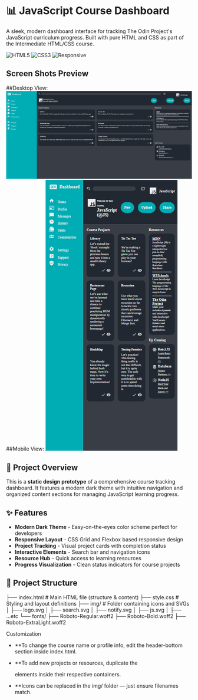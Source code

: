 # 📊 JavaScript Course Dashboard

A sleek, modern dashboard interface for tracking The Odin Project's JavaScript curriculum progress. Built with pure HTML and CSS as part of the Intermediate HTML/CSS course.

![HTML5](https://img.shields.io/badge/HTML5-E34F26?style=for-the-badge&logo=html5&logoColor=white)
![CSS3](https://img.shields.io/badge/CSS3-1572B6?style=for-the-badge&logo=css3&logoColor=white)
![Responsive](https://img.shields.io/badge/Responsive-Design-green?style=for-the-badge)

## Screen Shots Preview
##Desktop View:
![Form Preview](./img/desktop_design.png)
##Mobile View:
![Form Preview](./img/mobile_design.png)

## 🎯 Project Overview

This is a **static design prototype** of a comprehensive course tracking dashboard. It features a modern dark theme with intuitive navigation and organized content sections for managing JavaScript learning progress.

## ✨ Features

- **Modern Dark Theme** - Easy-on-the-eyes color scheme perfect for developers
- **Responsive Layout** - CSS Grid and Flexbox based responsive design
- **Project Tracking** - Visual project cards with completion status
- **Interactive Elements** - Search bar and navigation icons
- **Resource Hub** - Quick access to learning resources
- **Progress Visualization** - Clean status indicators for course projects

## 🧱 Project Structure

├── index.html # Main HTML file (structure & content)
├── style.css # Styling and layout definitions
├── img/ # Folder containing icons and SVGs
│ ├── logo.svg
│ ├── search.svg
│ ├── notify.svg
│ ├── js.svg
│ ├── ...etc
└── fonts/
├── Roboto-Regular.woff2
├── Roboto-Bold.woff2
├── Roboto-ExtraLight.woff2

Customization

- **To change the course name or profile info, edit the header-bottom section inside index.html.

- **To add new projects or resources, duplicate the <div class="card"> elements inside their respective containers.

- **Icons can be replaced in the img/ folder — just ensure filenames match.









